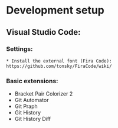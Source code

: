 # Development setup

## Visual Studio Code:
### Settings:
    * Install the external font (Fira Code):  https://github.com/tonsky/FiraCode/wiki/

### Basic extensions:
* Bracket Pair Colorizer 2
* Git Automator
* Git Praph
* Git History
* Git History Diff